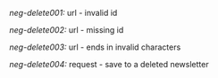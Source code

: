 *neg-delete001:* url - invalid id

*neg-delete002:* url - missing id

*neg-delete003:* url - ends in invalid characters

*neg-delete004:* request - save to a deleted newsletter
